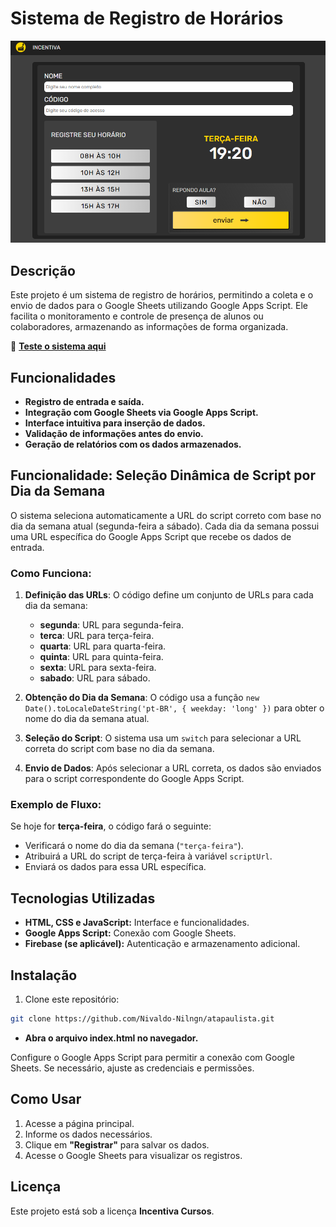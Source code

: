 # Sistema de Registro de Horários

![Incentiva Cursos](/assets/img/ata.png)

## Descrição

Este projeto é um sistema de registro de horários, permitindo a coleta e o envio de dados para o Google Sheets utilizando Google Apps Script. Ele facilita o monitoramento e controle de presença de alunos ou colaboradores, armazenando as informações de forma organizada.

🔗 **[Teste o sistema aqui](https://ata-incentivacursos-paulista.netlify.app/)**

## Funcionalidades

- **Registro de entrada e saída.**
- **Integração com Google Sheets via Google Apps Script.**
- **Interface intuitiva para inserção de dados.**
- **Validação de informações antes do envio.**
- **Geração de relatórios com os dados armazenados.**

## Funcionalidade: Seleção Dinâmica de Script por Dia da Semana

O sistema seleciona automaticamente a URL do script correto com base no dia da semana atual (segunda-feira a sábado). Cada dia da semana possui uma URL específica do Google Apps Script que recebe os dados de entrada.

### Como Funciona:

1. **Definição das URLs**: O código define um conjunto de URLs para cada dia da semana:
   - **segunda**: URL para segunda-feira.
   - **terca**: URL para terça-feira.
   - **quarta**: URL para quarta-feira.
   - **quinta**: URL para quinta-feira.
   - **sexta**: URL para sexta-feira.
   - **sabado**: URL para sábado.

2. **Obtenção do Dia da Semana**: O código usa a função `new Date().toLocaleDateString('pt-BR', { weekday: 'long' })` para obter o nome do dia da semana atual.

3. **Seleção do Script**: O sistema usa um `switch` para selecionar a URL correta do script com base no dia da semana.

4. **Envio de Dados**: Após selecionar a URL correta, os dados são enviados para o script correspondente do Google Apps Script.

### Exemplo de Fluxo:

Se hoje for **terça-feira**, o código fará o seguinte:
- Verificará o nome do dia da semana (`"terça-feira"`).
- Atribuirá a URL do script de terça-feira à variável `scriptUrl`.
- Enviará os dados para essa URL específica.


## Tecnologias Utilizadas

- **HTML, CSS e JavaScript:** Interface e funcionalidades.
- **Google Apps Script:** Conexão com Google Sheets.
- **Firebase (se aplicável):** Autenticação e armazenamento adicional.

## Instalação

1. Clone este repositório:

```bash
git clone https://github.com/Nivaldo-Nilngn/atapaulista.git

```
- **Abra o arquivo index.html no navegador.**

Configure o Google Apps Script para permitir a conexão com Google Sheets.
Se necessário, ajuste as credenciais e permissões.

## Como Usar

1. Acesse a página principal.
2. Informe os dados necessários.
3. Clique em **"Registrar"** para salvar os dados.
4. Acesse o Google Sheets para visualizar os registros.


## Licença

Este projeto está sob a licença **Incentiva Cursos**.
